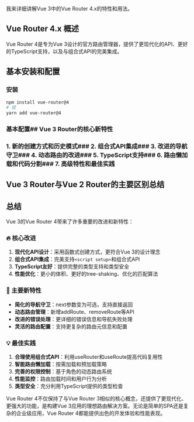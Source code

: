 我来详细讲解Vue 3中的Vue Router 4.x的特性和用法。

## Vue Router 4.x 概述

Vue Router 4是专为Vue 3设计的官方路由管理器，提供了更现代化的API、更好的TypeScript支持，以及与组合式API的完美集成。

## 基本安装和配置

### 安装

```bash
npm install vue-router@4
# 或
yarn add vue-router@4
```

### 基本配置## Vue 3 Router的核心新特性

### 1. 新的创建方式和历史模式### 2. 组合式API集成### 3. 改进的导航守卫### 4. 动态路由的改进### 5. TypeScript支持### 6. 路由懒加载和代码分割### 7. 高级特性和最佳实践
## Vue 3 Router与Vue 2 Router的主要区别总结
## 总结

Vue 3的Vue Router 4带来了许多重要的改进和新特性：

### 🔥 核心改进

1. **现代化API设计**：采用函数式创建方式，更符合Vue 3的设计理念
2. **组合式API集成**：完美支持`<script setup>`和组合式API
3. **TypeScript友好**：提供完整的类型支持和类型安全
4. **性能优化**：更小的体积、更好的tree-shaking、优化的匹配算法

### 🚀 主要新特性

- **简化的导航守卫**：next参数变为可选，支持直接返回
- **动态路由管理**：新增addRoute、removeRoute等API
- **改进的错误处理**：更详细的错误信息和导航失败处理
- **灵活的路由配置**：支持更复杂的路由元信息和配置

### 💡 最佳实践

1. **合理使用组合式API**：利用useRouter和useRoute提高代码复用性
2. **智能路由懒加载**：按需加载和预加载策略
3. **完善的权限控制**：基于角色的动态路由系统
4. **性能监控**：路由加载时间和用户行为分析
5. **类型安全**：充分利用TypeScript提供的类型检查

Vue Router 4不仅保持了与Vue Router 3相似的核心概念，还提供了更现代化、更强大的功能，是构建Vue 3应用的理想路由解决方案。无论是简单的SPA还是复杂的企业级应用，Vue Router 4都能提供出色的开发体验和性能表现。
